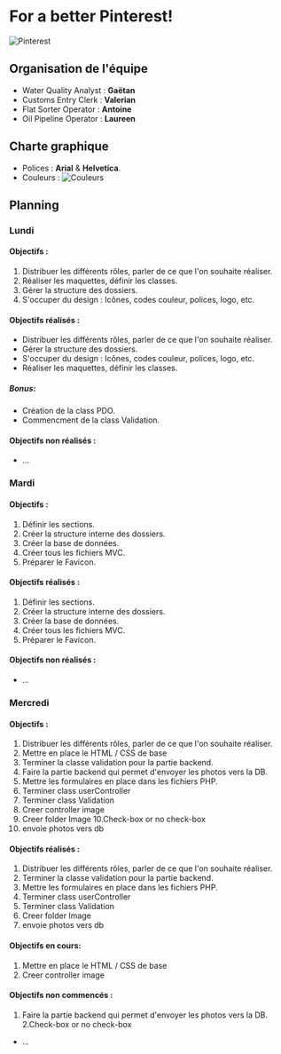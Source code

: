 # For a better Pinterest!
![Pinterest](https://i.imgur.com/KwYd48o.png "Pinterest")
## Organisation de l'équipe
- Water Quality Analyst : **Gaëtan**
- Customs Entry Clerk : **Valerian**
- Flat Sorter Operator : **Antoine**
- Oil Pipeline Operator : **Laureen**
## Charte graphique
- Polices : **Arial** & **Helvetica**.
- Couleurs : ![Couleurs](https://i.imgur.com/J3Ks2uK.png "Couleurs")
## Planning 
### Lundi 
#### Objectifs :
1. Distribuer les différents rôles, parler de ce que l'on souhaite réaliser.
2. Réaliser les maquettes, définir les classes.
3. Gérer la structure des dossiers.
4. S'occuper du design : Icônes, codes couleur, polices, logo, etc.
#### Objectifs réalisés :
- Distribuer les différents rôles, parler de ce que l'on souhaite réaliser.
- Gérer la structure des dossiers.
- S'occuper du design : Icônes, codes couleur, polices, logo, etc.
- Réaliser les maquettes, définir les classes.
##### Bonus:
- Création de la class PDO.
- Commencment de la class Validation.
#### Objectifs non réalisés :
- ...
### Mardi
#### Objectifs :
1. Définir les sections.
2. Créer la structure interne des dossiers.
3. Créer la base de données.
4. Créer tous les fichiers MVC.
5. Préparer le Favicon.
#### Objectifs réalisés :
1. Définir les sections.
2. Créer la structure interne des dossiers.
3. Créer la base de données.
4. Créer tous les fichiers MVC.
5. Préparer le Favicon.
#### Objectifs non réalisés :
- ...
### Mercredi
#### Objectifs :
1. Distribuer les différents rôles, parler de ce que l'on souhaite réaliser.
2. Mettre en place le HTML / CSS de base
3. Terminer la classe validation pour la partie backend.
4. Faire la partie backend qui permet d'envoyer les photos vers la DB.
5. Mettre les formulaires en place dans les fichiers PHP. 
6. Terminer class userController
7. Terminer class Validation
8. Creer controller image
9. Creer folder Image
10.Check-box or no check-box 
11. envoie photos vers db
#### Objectifs réalisés :
1. Distribuer les différents rôles, parler de ce que l'on souhaite réaliser.
2. Terminer la classe validation pour la partie backend.
3. Mettre les formulaires en place dans les fichiers PHP. 
4. Terminer class userController
5. Terminer class Validation
6. Creer folder Image
7. envoie photos vers db
#### Objectifs en cours:
1. Mettre en place le HTML / CSS de base
2. Creer controller image
#### Objectifs non commencés :
1. Faire la partie backend qui permet d'envoyer les photos vers la DB.
2.Check-box or no check-box 
- ...
